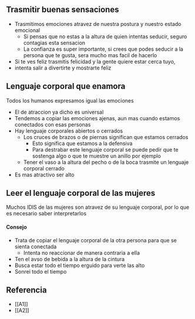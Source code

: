 
## Trasmitir buenas sensaciones
- Trasmitimos emociones atravez de nuestra postura y nuestro estado emocional
	- Si pensas que no estas a la altura de quien intentas seducir, seguro contagias esta sensacion
	- La confianza es super importante, si crees que podes seducir a la persona que te gusta, sera mucho mas facil de hacerlo
- Si te ves feliz trasmitis felicidad y la gente quiere estar cerca tuyo,
- intenta salir a divertirte y mostrarte feliz 

## Lenguaje corporal que enamora
Todos los humanos expresamos igual las emociones
- El de atraccion ya dicho es universal
- Tendemos a copiar las emociones ajenas, aun mas cuando estamos conectados con esas personas
- Hay lenguaje corporales abiertos o cerrados
	- Los cruces de brazos o de piernas significan que estamos cerrados
		- Esto significa que estamos a la defensiva
		- Para destrabar este lenguaje corporal se puede pedir que te sostenga algo o que te muestre un anillo por ejemplo
	- Tener el vaso a la altura del pecho o de la boca trasmite un lenguaje corporal cerrado
- Es mas atractivo ser alto

## Leer el lenguaje corporal de las mujeres
Muchos IDIS de las mujeres son atravez de su lenguaje corporal, por lo que es necesario saber interpretarlos


#### Consejo
- Trata de copiar el lenguaje corporal de la otra persona para que se sienta conectada
	- Intenta no reaccionar de manera contraria a ella
- Ten el avso de bebida a la altura de la cintura
- Busca estar todo el tiempo erguido para verte las alto
- Sonrei todo el tiempo


## Referencia
- [[A1]]
- [[A2]]